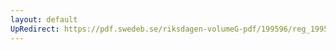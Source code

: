 ```yaml
---
layout: default
UpRedirect: https://pdf.swedeb.se/riksdagen-volumeG-pdf/199596/reg_199596/reg_199596_0068.pdf
---
```

